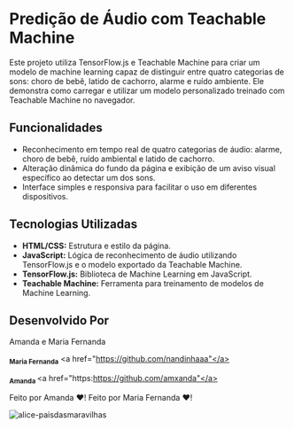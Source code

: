 # Predição de Áudio com Teachable Machine
Este projeto utiliza TensorFlow.js e Teachable Machine para criar um modelo de machine learning capaz de distinguir entre quatro categorias de sons: choro de bebê, latido de cachorro, alarme e ruído ambiente. Ele demonstra como carregar e utilizar um modelo personalizado treinado com Teachable Machine no navegador.

## Funcionalidades
- Reconhecimento em tempo real de quatro categorias de áudio: alarme, choro de bebê, ruído ambiental e latido de cachorro.
- Alteração dinâmica do fundo da página e exibição de um aviso visual específico ao detectar um dos sons.
- Interface simples e responsiva para facilitar o uso em diferentes dispositivos.

## Tecnologias Utilizadas
- **HTML/CSS:** Estrutura e estilo da página.
- **JavaScript:** Lógica de reconhecimento de áudio utilizando TensorFlow.js e o modelo exportado da Teachable Machine.
- **TensorFlow.js:** Biblioteca de Machine Learning em JavaScript.
- **Teachable Machine:** Ferramenta para treinamento de modelos de Machine Learning. 

## Desenvolvido Por
Amanda e Maria Fernanda 

 <sub><b>Maria Fernanda</b></sub></a> <a href="https://github.com/nandinhaaa"</a>
 
 <sub><b> Amanda </b></sub></a> <a href="https:https://github.com/amxanda"</a>

Feito por Amanda ❤️!
Feito por Maria Fernanda ❤️!

![alice-paisdasmaravilhas](https://user-images.githubusercontent.com/91507393/227745123-50487a6f-7843-4c5b-bf9c-79a60d9bfe96.gif)



